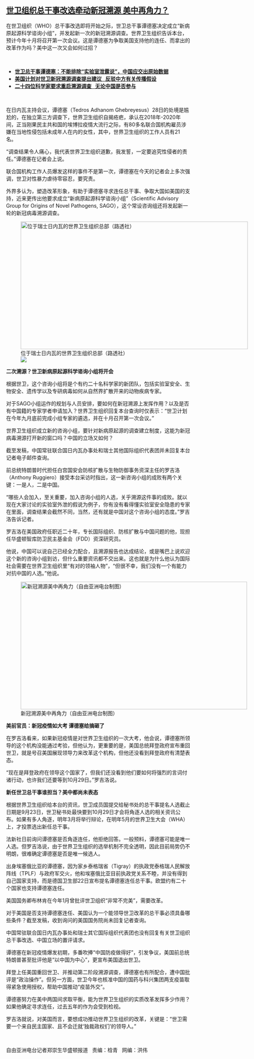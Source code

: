 <!--1632859013000-->
[世卫组织总干事改选牵动新冠溯源   美中再角力？](https://www.rfa.org/mandarin/yataibaodao/huanjing/rc-09282021100342.html)
------

<p></p><p>在世卫组织（<span>WHO<span>）总干事改选即将开始之际，世卫总干事谭德塞决定成立“新病原起源科学谘询小组”，并发起新一次的新冠溯源调查。世界卫生组织告诉本台，预计今年十</span><span>月将召开第一次会议。这是谭德塞为争取美国支持他的连任、而拿出的改革作为吗？美中这一次又会如何过招？</span></span></p><p><br/></p><ul><li><a href="https://www.rfa.org/mandarin/yataibaodao/huanjing/xx-07152021101204.html"><strong>世卫总干事谭德塞：不能排除“实验室泄露说”，中国应交出原始数据</strong></a></li><li><strong><a href="https://www.rfa.org/mandarin/Xinwen/1-04282021071830.html">美国计划对世卫新冠溯源调查提出建议   反驳中方有关传播假设</a></strong></li><li><strong><a href="https://www.rfa.org/mandarin/yataibaodao/huanjing/cm-04082021111446.html">二十四位科学家要求重启溯源调查   无论中国是否参与</a></strong></li></ul><p><br/></p><p>在日内瓦主持会议，谭德塞（<span>Tedros Adhanom Ghebreyesus<span>）</span>28<span>日的处境是尴尬的，在独立第三方调查下，世界卫生组织自揭疮疤，承认在</span>2018<span>年</span>-2020<span>年间，正当刚果民主共和国的埃博拉疫情大流行之际，有</span>80<span>多名联合国机构雇员涉嫌在当地性侵包括未成年人在内的女性，其中，世界卫生组织的工作人员有</span>21<span>名。</span></span></p><p><span>“调查结果令人痛心，我代表世界卫生组织道歉，我发誓，一定要追究性侵者的责任。”谭德塞在记者会上说。</span></p><p><span>联合国机构工作人员爆发这样的事件不是第一次，谭德塞在今天的记者会上多次强调，世卫对性暴力虐待零容忍，要究责。</span></p><p><span>外界多认为，塑造改革形象，有助于谭德塞寻求连任总干事、争取大国如美国的支持，近来更传出他要求成立“新病原起源科学谘询小组”（</span><span>Scientific Advisory Group for Origins of Novel Pathogens, SAGO<span>），这个常设咨询组还将发起新一轮的新冠病毒溯源调查。</span></span></p><p><span><figure class="image-richtext image-inline captioned" style="width:622px;"><img alt="位于瑞士日内瓦的世界卫生组织总部（路透社）" height="349" src="https://www.rfa.org/mandarin/yataibaodao/huanjing/rc-09282021100342.html/rc0928b.jpg/@@images/858604d5-732f-499f-baea-7d4817fcd83e.jpeg" title="rc0928b.jpg" width="622"/><figcaption class="image-caption">位于瑞士日内瓦的世界卫生组织总部（路透社）</figcaption><small></small><div id="zoomattribute"><a data-caption="位于瑞士日内瓦的世界卫生组织总部（路透社）" data-fancybox="" href="https://www.rfa.org/mandarin/yataibaodao/huanjing/rc-09282021100342.html/rc0928b.jpg" id="single_image" title="位于瑞士日内瓦的世界卫生组织总部（路透社）"><img src="/++plone++rfa-resources/img/icon-zoom.png"/></a></div></figure></span></p><p><strong>二次溯源？世卫新病原起源科学谘询小组将开会</strong></p><p><span>根据世卫，这个咨询小组将是个有约二十</span><span><span>名科学家的新团队，包括实验室安全、生物安全、遗传学以及专研病毒如何从自然界扩散开来的动物疾病专家。</span></span></p><p><span>对于</span><span>SAGO<span>小组运作的规划与人员安排，要如何在新冠溯源上发挥作用？以及是否有中国籍的专家学者申请加入？世界卫生组织回复本台查询时仅表示：“世卫计划在今年九</span><span>月底前完成小组专家的遴选，并在十</span><span>月召开第一次会议。”</span></span></p><p><span>世界卫生组织成立新的咨询小组，要针对新病原起源的调查建立制度，这能为新冠病毒溯源打开新的窗口吗？中国的立场又如何？</span></p><p><span>截至发稿，中国常驻联合国日内瓦办事处和瑞士其他国际组织代表团并未回复本台记者电子邮件查询。</span></p><p><span>前总统特朗普时代担任白宫国安会防核扩散与生物防御事务资深主任的罗吉洛（</span><span>Anthony Ruggiero<span>）接受本台采访时指出，这一新咨询小组的成败有两个关键：一是人，二是中国。</span></span></p><p><span>“哪些人会加入，至关重要，加入咨询小组的人选，关乎溯源这件事的成败。就以现在大家讨论的实验室外泄的假说为例子，你有没有看得懂实验室安全隐患的专家在里面，调查结果会截然不同，当然，还有就是中国对这个咨询小组的态度。”罗吉洛告诉记者。</span></p><p><span>罗吉洛在美国政府任职近二十</span><span><span>年，专长国际组织、防核扩散与中国问题的他，现担任华盛顿智库防卫民主基金会（</span>FDD<span>）资深研究员。</span></span></p><p><span>他说，中国可以说自己已经全力配合，且溯源报告也达成结论，或是嘴巴上说欢迎这个新的咨询小组到访，但什么重要资讯都不交出来。这也就是为什么他认为国际社会需要在世界卫生组织里“有对的领袖人物”，“但很不幸，我们没有一个有能力对抗中国的人选。”他说。</span></p><p><span><figure class="image-richtext image-inline captioned" style="width:620px;"><img alt="新冠溯源美中再角力（自由亚洲电台制图）" height="349" src="https://www.rfa.org/mandarin/yataibaodao/huanjing/rc-09282021100342.html/rc0928a.jpg/@@images/2f9b2b11-6bdd-435c-adbe-01f65e226c1d.jpeg" title="rc0928a.jpg" width="620"/><figcaption class="image-caption">新冠溯源美中再角力（自由亚洲电台制图）</figcaption><small></small></figure></span></p><p><strong>美前官员：新冠疫情如大考 谭德塞给搞砸了</strong></p><p><span>在罗吉洛看来，如果新冠疫情是对世界卫生组织的一次大考，他会说，谭德塞所领导的这个机构没能通过考验，但他认为，更重要的是，美国总统拜登政府宣布重回世卫，就是号召美国展现领导力来改革这个机构，但他还没看到拜登政府有清楚表态。</span></p><p><span>“现在是拜登政府在领导这个国家了，但我们还没看到他们要如何将强烈的言词付诸行动，也许我们还要等到</span><span>10<span>月</span>29<span>日。”罗吉洛说。</span></span></p><p><strong>新任世卫总干事谁担当？美中都尚未表态</strong></p><p><span>根据世界卫生组织给本台的资讯，世卫成员国提交给秘书处的总干事提名人选截止日期是</span><span>9<span>月</span>23<span>日，世卫秘书处最快要到</span>10<span>月</span>29<span>日才会将角逐人选的相关资讯公布。如果有多人角逐，明年</span>3<span>月将举行辩论，在明年</span>5<span>月的世界卫生大会（</span>WHA<span>）上，才投票选出新任总干事。</span></span></p><p><span>法新社日前询问谭德塞是否角逐连任，他拒绝回答。一般预料，谭德塞可能是唯一人选。但罗吉洛说，由于世界卫生组织的选举机制不完全透明，因此目前局势仍不明朗，很难确定谭德塞是否是唯一候选人。</span></p><p><span>出身埃塞俄比亚的谭德塞，因为家乡泰格瑞省（</span><span>Tigray<span>）的执政党泰格瑞人民解放阵线（</span>TPLF<span>）与政府军交火，他和埃塞俄比亚目前执政党关系不睦，并没有得到自己国家支持，而是德国卫生部</span>22<span>日宣布提名谭德塞连任总干事。欧盟约有二十</span><span>个国家也支持谭德塞连任。</span></span></p><p><span>美国国务卿布林肯在今年</span><span>1<span>月曾批评世卫组织“非常不完美”，需要改革。</span></span></p><p><span>对于美国是否支持谭德塞连任、美国认为一个能领导世卫改革的总干事必须具备哪些条件？截至发稿，收到询问的美国国务院尚未回复记者查询。</span></p><p><span>中国常驻联合国日内瓦办事处和瑞士其它国际组织代表团也没有回复有关世卫组织总干事改选、中国立场的置评请求。</span></p><p><span>谭德塞在新冠疫情爆发初期，多番吹捧“中国防疫做得好”，引发争议，美国前总统特朗普甚至批评他是“以中国为中心”，更宣布美国退出世卫。</span></p><p><span>拜登上任美国重回世卫、并推动第二阶段溯源调查，谭德塞也有所配合，遭中国批评是“政治操作”。但另一方面，世卫今年也核准中国的国药与科兴集团两支疫苗取得紧急使用授权，帮助中国推动“疫苗外交”。</span></p><p><span>谭德塞努力在美中两国间求取平衡，能为世界卫生组织的实质改革发挥多少作用？如果他确定寻求连任，过去五年的作为会受到检视。</span></p><p><span>罗吉洛就说，对美国而言，要想成功推动世界卫生组织的改革，关键是：“世卫需要一个来自民主国家、且不会迁就‘独裁政权们’的领导人。”</span></p><p><br/></p><p><span>自由亚洲电台记者郑崇生华盛顿报道   责编：梒青   网编：洪伟<br/></span></p>
